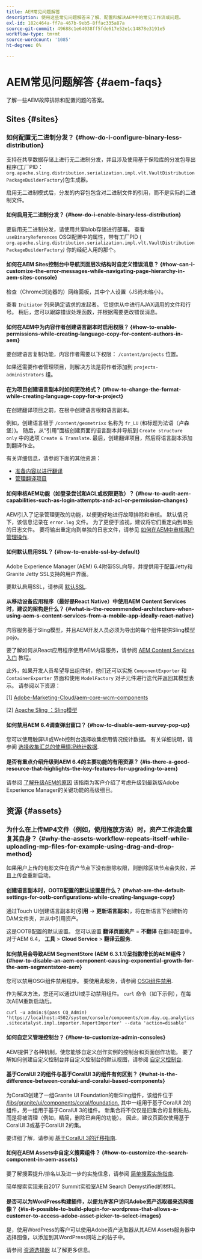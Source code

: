 ```yaml
---
title: AEM常见问题解答
description: 使用这些常见问题解答来了解、配置和解决AEM中的常见工作流或问题。
exl-id: 182c464a-ff7a-467b-9eb5-8ffac335a87a
source-git-commit: 49688c1e64038ff5fde617e52e1c14878e3191e5
workflow-type: tm+mt
source-wordcount: '1085'
ht-degree: 0%

---
```


# AEM常见问题解答 {#aem-faqs}

了解一些AEM故障排除和配置问题的答案。

## Sites {#sites}

### 如何配置无二进制分发？ {#how-do-i-configure-binary-less-distribution}

支持在共享数据存储上进行无二进制分发，并且涉及使用基于保险库的分发包导出程序(工厂PID： `org.apache.sling.distribution.serialization.impl.vlt.VaultDistributionPackageBuilderFactory`)包生成器。

启用无二进制模式后，分发的内容包包含对二进制文件的引用，而不是实际的二进制文件。

#### 如何启用无二进制分发？ {#how-do-i-enable-binary-less-distribution}

要启用无二进制分发，请使用共享blob存储进行部署。
查看 `useBinaryReferences` OSGI配置中的属性，带有工厂PID ( `org.apache.sling.distribution.serialization.impl.vlt.VaultDistributionPackageBuilderFactory`*)* 你的经纪人用的那个。

#### 如何在AEM Sites控制台中导航页面层次结构时自定义错误消息？ {#how-can-i-customize-the-error-messages-while-navigating-page-hierarchy-in-aem-sites-console}

检查（Chrome浏览器的）网络面板，其中个人设置（JS尚未缩小）。

查看 `Initiator` 列来确定请求的发起者。 它提供从中进行AJAX调用的文件和行号。 稍后，您可以跟踪错误处理函数，并根据需要更改错误消息。

#### 如何在AEM中为内容作者创建语言副本时启用权限？ {#how-to-enable-permissions-while-creating-language-copy-for-content-authors-in-aem}

要创建语言复制功能，内容作者需要以下权限： `/content/projects` 位置。

如果还需要作者管理项目，则解决方法是将作者添加到 `projects-administrators` 组。

#### 在为项目创建语言副本时如何更改格式？ {#how-to-change-the-format-while-creating-language-copy-for-a-project}

在创建翻译项目之前，在根中创建语言根和语言副本。

例如，创建语言根于 `/content/geometrixx` 名称为 `fr_LU` (和标题为法语（卢森堡）)。 随后，从“引用”面板创建页面的语言副本并导航到 `Create structure only` 中的选项 `Create & Translate`. 最后，创建翻译项目，然后将语言副本添加到翻译作业。

有关详细信息，请参阅下面的其他资源：

* [准备内容以进行翻译](/help/sites-administering/tc-prep.md)
* [管理翻译项目](/help/sites-administering/tc-manage.md)

#### 如何审核AEM功能（如登录尝试和ACL或权限更改）？ {#how-to-audit-aem-capabilities-such-as-login-attempts-and-acl-or-permission-changes}

AEM引入了记录管理更改的功能，以便更好地进行故障排除和审核。 默认情况下，该信息记录在 `error.log` 文件。 为了更便于监视，建议将它们重定向到单独的日志文件。
要将输出重定向到单独的日志文件，请参见 [如何在AEM中审核用户管理操作](/help/sites-administering/audit-user-management-operations.md).

#### 如何默认启用SSL？ {#how-to-enable-ssl-by-default}

Adobe Experience Manager (AEM) 6.4附带SSL向导，并提供用于配置Jetty和Granite Jetty SSL支持的用户界面。

要默认启用SSL，请参阅 [默认SSL](/help/sites-administering/ssl-by-default.md).

#### 从移动设备应用程序（最好是React Native）中使用AEM Content Services时，建议的架构是什么？ {#what-is-the-recommended-architecture-when-using-aem-s-content-services-from-a-mobile-app-ideally-react-native}

内容服务基于Sling模型，并且AEM开发人员必须为导出的每个组件提供Sling模型pojo。

要了解如何从React应用程序使用AEM内容服务，请参阅 [AEM Content Services入门](https://helpx.adobe.com/experience-manager/kt/sites/using/content-services-tutorial-use.html) 教程。

此外，如果开发人员希望导出组件树，他们还可以实施 `ComponentExporter` 和 `ContainerExporter` 界面和使用 `ModelFactory` 对子元件进行迭代并返回其模型表示。 请参阅以下资源：

[1] [Adobe-Marketing-Cloud/aem-core-wcm-components](https://github.com/Adobe-Marketing-Cloud/aem-core-wcm-components/blob/master/bundles/core/src/main/java/com/adobe/cq/wcm/core/components/internal/models/v1/PageImpl.java#L245)

[2] [Apache Sling ：Sling模型](https://sling.apache.org/documentation/bundles/models.html)

#### 如何禁用AEM 6.4调查弹出窗口？ {#how-to-disable-aem-survey-pop-up}

您可以使用触屏UI或Web控制台选择收集使用情况统计数据。 有关详细说明，请参阅 [选择收集汇总的使用情况统计数据](/help/sites-deploying/opt-in-aggregated-usage-statistics.md).

#### 是否有重点介绍升级到AEM 6.4的主要功能的有用资源？ {#is-there-a-good-resource-that-highlights-the-key-features-for-upgrading-to-aem}

请参阅 [了解升级AEM的原因](https://helpx.adobe.com/experience-manager/kt/platform-repository/using/upgrade-aem-article-understand.html) 该指南为客户介绍了考虑升级到最新版Adobe Experience Manager的关键功能的高级细目。

## 资源 {#assets}

### 为什么在上传MP4文件（例如，使用拖放方法）时，资产工作流会重复其自身？ {#why-the-assets-workflow-repeats-itself-while-uploading-mp-files-for-example-using-drag-and-drop-method}

如果用户上传的电影文件在资产节点下没有删除权限，则删除区块节点会失败，并且上传会重新启动。

#### 创建语言副本时，OOTB配置的默认设置是什么？ {#what-are-the-default-settings-for-ootb-configurations-while-creating-language-copy}

通过Touch UI创建语言副本时(**引用** -> **更新语言副本**)，将在新语言下创建新的DAM文件夹，并从中引用资产。

这是OOTB配置的默认设置。 您可以设置 **翻译页面资产** = **不翻译** 在翻译配置中。
对于AEM 6.4， **工具** > **Cloud Service** > **翻译云服务**.

#### 如何禁用会导致AEM SegmentStore (AEM 6.3.1.1)呈指数增长的AEM组件？ {#how-to-disable-an-aem-component-causing-exponential-growth-for-the-aem-segmentstore-aem}

您可以禁用OSGi组件禁用程序。 要使用此服务，请参阅 [OSGi组件禁用](https://adobe-consulting-services.github.io/acs-aem-commons/features/osgi-disablers/component-disabler/index.html).

作为解决方法，您还可以通过UI或手动禁用组件。 `curl` 命令（如下示例），在每次AEM重新启动后。

`curl -u admin:$(pass CQ_Admin) 'https://localhost:4502/system/console/components/com.day.cq.analytics.sitecatalyst.impl.importer.ReportImporter' --data 'action=disable'`

#### 如何自定义管理控制台？ {#how-to-customize-admin-consoles}

AEM提供了各种机制，使您能够自定义创作实例的控制台和页面创作功能。 要了解如何创建自定义控制台并自定义控制台的默认视图，请参阅 [自定义控制台](/help/sites-developing/customizing-consoles-touch.md).

#### 基于CoralUI 2的组件与基于CoralUI 3的组件有何区别？ {#what-is-the-difference-between-coralui-and-coralui-based-components}

为Coral3创建了一组Granite UI Foundation的新Sling组件，该组件位于 [/libs/granite/ui/components/coral/foundation.](https://helpx.adobe.com/experience-manager/6-5/sites/developing/using/reference-materials/granite-ui/api/jcr_root/libs/granite/ui/components/coral/foundation/server.html) 其中一组用于基于CoralUI 2的组件，另一组用于基于CoralUI 3的组件。 新集合将不仅仅是旧集合的复制粘贴，而是将被清理（例如，精简，删除已弃用的功能）。 因此，建议页面仅使用基于CoralUI 3或基于CoralUI 2的集。

要详细了解，请参阅 [基于CoralUI 3的迁移指南](https://helpx.adobe.com/experience-manager/6-5/sites/developing/using/reference-materials/granite-ui/api/jcr_root/libs/granite/ui/components/legacy/coral2/migration.html).

#### 如何在AEM Assets中自定义搜索组件？ {#how-to-customize-the-search-component-in-aem-assets}

要了解搜索提升/排名以及进一步的实施信息，请参阅 [简单搜索实施指南](https://helpx.adobe.com/experience-manager/kt/sites/using/search-tutorial-develop.html).

简单搜索实现来自2017 Summit实验室AEM Search Demystified的材料。

#### 是否可以为WordPress构建插件，以便允许客户访问Adobe资产选取器来选择图像？ {#is-it-possible-to-build-plugin-for-wordpress-that-allows-a-customer-to-access-adobe-asset-picker-to-select-images}

是，使用WordPress的客户可以使用Adobe资产选取器从其AEM Assets服务器中选择图像，以添加到其WordPress网站上的帖子中。

请参阅 [资源选择器](../assets/search-assets.md#assetpicker) 以了解更多信息。
